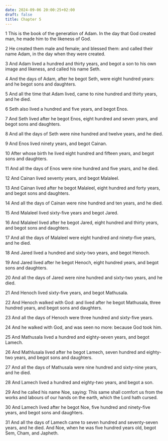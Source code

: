 ```yaml
---
date: 2024-09-06 20:00:25+02:00
draft: false
title: Chapter 5
---
```




1 This is the book of the generation of Adam. In the day that God created man, he made him to the likeness of God.

2 He created them male and female; and blessed them: and called their name Adam, in the day when they were created.

3 And Adam lived a hundred and thirty years, and begot a son to his own image and likeness, and called his name Seth.

4 And the days of Adam, after he begot Seth, were eight hundred years: and he begot sons and daughters.

5 And all the time that Adam lived, came to nine hundred and thirty years, and he died.

6 Seth also lived a hundred and five years, and begot Enos.

7 And Seth lived after he begot Enos, eight hundred and seven years, and begot sons and daughters.

8 And all the days of Seth were nine hundred and twelve years, and he died.

9 And Enos lived ninety years, and begot Cainan.

10 After whose birth he lived eight hundred and fifteen years, and begot sons and daughters.

11 And all the days of Enos were nine hundred and five years, and he died.

12 And Cainan lived seventy years, and begot Malaleel.

13 And Cainan lived after he begot Malaleel, eight hundred and forty years, and begot sons and daughters.

14 And all the days of Cainan were nine hundred and ten years, and he died.

15 And Malaleel lived sixty-five years and begot Jared.

16 And Malaleel lived after he begot Jared, eight hundred and thirty years, and begot sons and daughters.

17 And all the days of Malaleel were eight hundred and ninety-five years, and he died.

18 And Jared lived a hundred and sixty-two years, and begot Henoch.

19 And Jared lived after he begot Henoch, eight hundred years, and begot sons and daughters.

20 And all the days of Jared were nine hundred and sixty-two years, and he died.

21 And Henoch lived sixty-five years, and begot Mathusala.

22 And Henoch walked with God: and lived after he begot Mathusala, three hundred years, and begot sons and daughters.

23 And all the days of Henoch were three hundred and sixty-five years.

24 And he walked with God, and was seen no more: because God took him.

25 And Mathusala lived a hundred and eighty-seven years, and begot Lamech.

26 And Mathlusala lived after he begot Lamech, seven hundred and eighty-two years, and begot sons and daughters.

27 And all the days of Mathusala were nine hundred and sixty-nine years, and he died.

28 And Lamech lived a hundred and eighty-two years, and begot a son.

29 And he called his name Noe, saying: This same shall comfort us from the works and labours of our hands on the earth, which the Lord hath cursed.

30 And Lamech lived after he begot Noe, five hundred and ninety-five years, and begot sons and daughters.

31 And all the days of Lamech came to seven hundred and seventy-seven years, and he died. And Noe, when he was five hundred years old, begot Sem, Cham, and Japheth.

